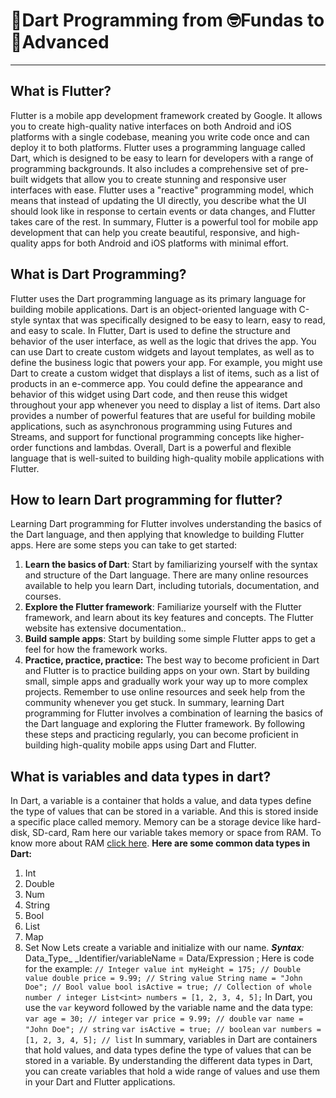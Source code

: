 
# 🎯Dart Programming from 🤓Fundas to 🚀Advanced
---

## What is Flutter?
Flutter is a mobile app development framework created by Google. It allows you to create high-quality native interfaces on both Android and iOS platforms with a single codebase, meaning you write code once and can deploy it to both platforms.
Flutter uses a programming language called Dart, which is designed to be easy to learn for developers with a range of programming backgrounds. It also includes a comprehensive set of pre-built widgets that allow you to create stunning and responsive user interfaces with ease.
Flutter uses a "reactive" programming model, which means that instead of updating the UI directly, you describe what the UI should look like in response to certain events or data changes, and Flutter takes care of the rest.
In summary, Flutter is a powerful tool for mobile app development that can help you create beautiful, responsive, and high-quality apps for both Android and iOS platforms with minimal effort.

## What is Dart Programming?
Flutter uses the Dart programming language as its primary language for building mobile applications. Dart is an object-oriented language with C-style syntax that was specifically designed to be easy to learn, easy to read, and easy to scale.
In Flutter, Dart is used to define the structure and behavior of the user interface, as well as the logic that drives the app. You can use Dart to create custom widgets and layout templates, as well as to define the business logic that powers your app.
For example, you might use Dart to create a custom widget that displays a list of items, such as a list of products in an e-commerce app. You could define the appearance and behavior of this widget using Dart code, and then reuse this widget throughout your app whenever you need to display a list of items.
Dart also provides a number of powerful features that are useful for building mobile applications, such as asynchronous programming using Futures and Streams, and support for functional programming concepts like higher-order functions and lambdas.
Overall, Dart is a powerful and flexible language that is well-suited to building high-quality mobile applications with Flutter. 

## How to learn Dart programming for flutter?
Learning Dart programming for Flutter involves understanding the basics of the Dart language, and then applying that knowledge to building Flutter apps. Here are some steps you can take to get started:
1. **Learn the basics of Dart**: Start by familiarizing yourself with the syntax and structure of the Dart language. There are many online resources available to help you learn Dart, including tutorials, documentation, and courses.
2. **Explore the Flutter framework**: Familiarize yourself with the Flutter framework, and learn about its key features and concepts. The Flutter website has extensive documentation..
3. **Build sample apps**: Start by building some simple Flutter apps to get a feel for how the framework works.
4. **Practice, practice, practice:** The best way to become proficient in Dart and Flutter is to practice building apps on your own. Start by building small, simple apps and gradually work your way up to more complex projects. Remember to use online resources and seek help from the community whenever you get stuck.
In summary, learning Dart programming for Flutter involves a combination of learning the basics of the Dart language and exploring the Flutter framework. By following these steps and practicing regularly, you can become proficient in building high-quality mobile apps using Dart and Flutter.

## What is variables and data types in dart?
In Dart, a variable is a container that holds a value, and data types define the type of values that can be stored in a variable. And this is stored inside a specific place called memory. Memory can be a storage device like hard-disk, SD-card, Ram here our variable takes memory or space from RAM. To know more about RAM [click here](https://medium.com/analytics-vidhya/understanding-computer-memory-system-7e4c9f1017ef).
**Here are some common data types in Dart:**
1. Int
2. Double
3. Num
4. String
5. Bool
6. List
7. Map
8. Set
Now Lets create a variable and initialize with our name.
***Syntax***_:_
Data_Type_ _Identifier/variableName = Data/Expression ;
Here is code for the example:
`// Integer value
int myHeight = 175;
// Double value
double price = 9.99;
// String value
String name = "John Doe";
// Bool value
bool isActive = true;
// Collection of whole number / integer
List<int> numbers = [1, 2, 3, 4, 5];`
In Dart, you use the `var` keyword followed by the variable name and the data type:
`var age = 30; // integer`
`var price = 9.99; // double`
`var name = "John Doe"; // string`
`var isActive = true; // boolean`
`var numbers = [1, 2, 3, 4, 5]; // list`
In summary, variables in Dart are containers that hold values, and data types define the type of values that can be stored in a variable. By understanding the different data types in Dart, you can create variables that hold a wide range of values and use them in your Dart and Flutter applications.
